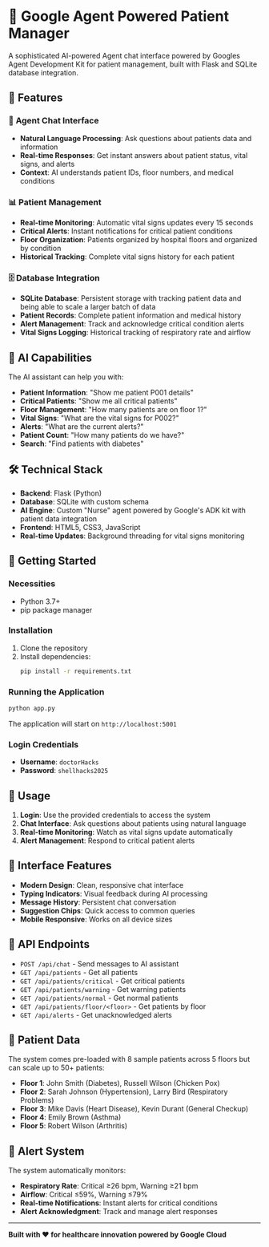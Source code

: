 # 🤖 Google Agent Powered Patient Manager

A sophisticated AI-powered Agent chat interface powered by Googles Agent Development Kit for patient management, built with Flask and SQLite database integration.

## 🚀 Features

### 🤖 **Agent Chat Interface**
- **Natural Language Processing**: Ask questions about patients data and information
- **Real-time Responses**: Get instant answers about patient status, vital signs, and alerts
- **Context**: AI understands patient IDs, floor numbers, and medical conditions

### 📊 **Patient Management**
- **Real-time Monitoring**: Automatic vital signs updates every 15 seconds
- **Critical Alerts**: Instant notifications for critical patient conditions
- **Floor Organization**: Patients organized by hospital floors and organized by condition
- **Historical Tracking**: Complete vital signs history for each patient

### 🗄️ **Database Integration**
- **SQLite Database**: Persistent storage with tracking patient data and being able to scale a larger batch of data
- **Patient Records**: Complete patient information and medical history
- **Alert Management**: Track and acknowledge critical condition alerts
- **Vital Signs Logging**: Historical tracking of respiratory rate and airflow

## 🎯 **AI Capabilities**

The AI assistant can help you with:

- **Patient Information**: "Show me patient P001 details"
- **Critical Patients**: "Show me all critical patients"
- **Floor Management**: "How many patients are on floor 1?"
- **Vital Signs**: "What are the vital signs for P002?"
- **Alerts**: "What are the current alerts?"
- **Patient Count**: "How many patients do we have?"
- **Search**: "Find patients with diabetes"

## 🛠️ **Technical Stack**

- **Backend**: Flask (Python)
- **Database**: SQLite with custom schema
- **AI Engine**: Custom "Nurse" agent powered by Google's ADK kit with patient data integration
- **Frontend**: HTML5, CSS3, JavaScript
- **Real-time Updates**: Background threading for vital signs monitoring

## 🚀 **Getting Started**

### Necessities
- Python 3.7+
- pip package manager

### Installation
1. Clone the repository
2. Install dependencies:
   ```bash
   pip install -r requirements.txt
   ```

### Running the Application
```bash
python app.py
```

The application will start on `http://localhost:5001`

### Login Credentials
- **Username**: `doctorHacks`
- **Password**: `shellhacks2025`

## 📱 **Usage**

1. **Login**: Use the provided credentials to access the system
2. **Chat Interface**: Ask questions about patients using natural language
3. **Real-time Monitoring**: Watch as vital signs update automatically
4. **Alert Management**: Respond to critical patient alerts

## 🎨 **Interface Features**

- **Modern Design**: Clean, responsive chat interface
- **Typing Indicators**: Visual feedback during AI processing
- **Message History**: Persistent chat conversation
- **Suggestion Chips**: Quick access to common queries
- **Mobile Responsive**: Works on all device sizes

## 🔧 **API Endpoints**

- `POST /api/chat` - Send messages to AI assistant
- `GET /api/patients` - Get all patients
- `GET /api/patients/critical` - Get critical patients
- `GET /api/patients/warning` - Get warning patients
- `GET /api/patients/normal` - Get normal patients
- `GET /api/patients/floor/<floor>` - Get patients by floor
- `GET /api/alerts` - Get unacknowledged alerts

## 🏥 **Patient Data**

The system comes pre-loaded with 8 sample patients across 5 floors but can scale up to 50+ patients:
- **Floor 1**: John Smith (Diabetes), Russell Wilson (Chicken Pox)
- **Floor 2**: Sarah Johnson (Hypertension), Larry Bird (Respiratory Problems)
- **Floor 3**: Mike Davis (Heart Disease), Kevin Durant (General Checkup)
- **Floor 4**: Emily Brown (Asthma)
- **Floor 5**: Robert Wilson (Arthritis)

## 🚨 **Alert System**

The system automatically monitors:
- **Respiratory Rate**: Critical ≥26 bpm, Warning ≥21 bpm
- **Airflow**: Critical ≤59%, Warning ≤79%
- **Real-time Notifications**: Instant alerts for critical conditions
- **Alert Acknowledgment**: Track and manage alert responses




---

**Built with ❤️ for healthcare innovation powered by Google Cloud**
